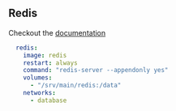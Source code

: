 ## Redis
Checkout the [documentation](https://hub.docker.com/_/redis)
```yml
  redis:
    image: redis
    restart: always
    command: "redis-server --appendonly yes"
    volumes:
      - "/srv/main/redis:/data"
    networks:
      - database
```
